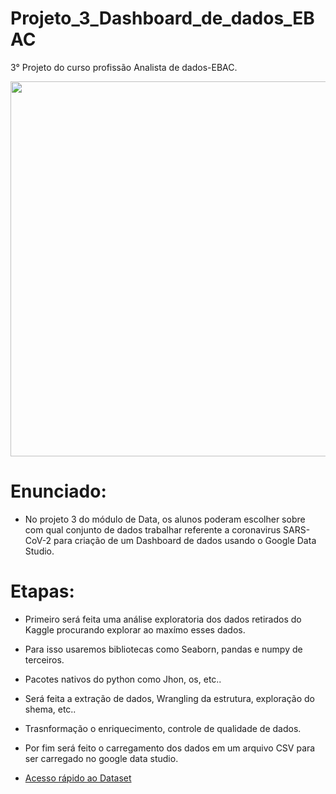 # Projeto_3_Dashboard_de_dados_EBAC
3° Projeto do curso profissão Analista de dados-EBAC.

<div align="center">
<img src="https://user-images.githubusercontent.com/97195240/207979725-80fd0f2e-a623-46cf-8a79-a1f74e06f950.png" width="600px" />
</div>

# Enunciado:

- No projeto 3 do módulo de Data, os alunos poderam escolher sobre com qual conjunto de dados trabalhar referente a coronavirus SARS-CoV-2 para criação de um Dashboard de dados usando o Google Data Studio.

# Etapas:

- Primeiro será feita uma análise exploratoria dos dados retirados do Kaggle procurando explorar ao maxímo esses dados.
- Para isso usaremos bibliotecas como Seaborn, pandas e numpy de terceiros.
- Pacotes nativos do python como Jhon, os, etc..
- Será feita a extração de dados, Wrangling da estrutura, exploração do shema, etc..
- Trasnformação o enriquecimento, controle de qualidade de dados.
- Por fim será feito o carregamento dos dados em um arquivo CSV para ser carregado no google data studio.

- [Acesso rápido ao Dataset](https://github.com/faustinothiagos/Projeto_3_Dashboard_de_dados_EBAC/tree/main/DataSet)

